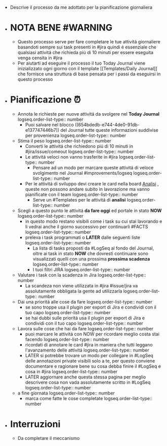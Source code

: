 - Descrive il processo da me adottato per la pianificazione giornaliera
- # NOTA BENE #WARNING
	- Questo processo serve per fare completare le tue attivitá giornaliere basandoti sempre sui task presenti in #jira quindi é essenziale che qualsiasi attivitá che richieda piú di 10 minuti per essere eseguita venga censita in #jira
	- Per aiutarti ad eseguire il processo il tuo Today Journal viene inizializzato ogni giorno con il template [[Templates/Daily Journal]] che fornisce una struttura di base pensata per i passi da eseguirsi in questo processo
- # Pianificazione ⏰
	- Annota le richieste per nuove attivitá da svolgere nel **Today Journal**
	  logseq.order-list-type:: number
		- Puoi salvare nel blocco ((654bdedb-e744-4de0-91db-e137747446b7)) del Journal tutte queste informazioni suddivise per provenienza
		  logseq.order-list-type:: number
	- Stima il peso
	  logseq.order-list-type:: number
		- Converti le attivitá che richiedono piú di 10 minuti in #jira/issue/comeout
		  logseq.order-list-type:: number
		- Le attivitá veloci non vanno trasferite in #jira
		  logseq.order-list-type:: number
			- Pensare ad un modo per marcare queste attivitá di veloce svolgimento nel Journal #improvements/logseq
			  logseq.order-list-type:: number
		- Per le attivitá di sviluppo devi creare le card nella board [Analisi](https://gsped.atlassian.net/jira/software/projects/AN/boards/37) , queste non possono andare subito in lavorazione ma vanno pianificate con il team
		  logseq.order-list-type:: number
			- Serve un #Templates per le attivitá di **analisi**
			  logseq.order-list-type:: number
	- Scegli a questo punto le attivitá **da fare oggi** ed portale in stato **NOW**
	  logseq.order-list-type:: number
		- in questo modo restano visibili come i task su cui stai lavorando e li vedrai anche il giorno successivo per continuarli #FACTS
		  logseq.order-list-type:: number
		- preleva i task programmati o **LATER** dalle seguenti liste
		  logseq.order-list-type:: number
			- La lista di tasks proposti da #LogSeq al fondo del Journal, oltre ai task in stato **NOW** che dovresti continuare sono visualizzati quelli con una prossima **prossima scadenza**
			  logseq.order-list-type:: number
			- I tuoi filtri JIRA
			  logseq.order-list-type:: number
	- Valutare i task con la scadenza in Jira
	  logseq.order-list-type:: number
		- La scandeza non viene utilizzata in #jira #issue/jira va assolutamente obbligata la gente ad utilizzarla
		  logseq.order-list-type:: number
	- Dai una prioritá alle cose da fare
	  logseq.order-list-type:: number
		- se sono troppe usa il plugin per export di Jira e condividi con il tuo capo
		  logseq.order-list-type:: number
		- se hai dubbi sulle prioritá usa il plugin per export di Jira e condividi con il tuo capo
		  logseq.order-list-type:: number
	- Lavora sulle cose che hai da fare
	  logseq.order-list-type:: number
		- puoi marcare le attivitá con NOW per ricordare meglio costa stai facendo
		  logseq.order-list-type:: number
		- ricordati di annotare le card #jira in maniera che tutti leggano l'avanzamento delle attivitá
		  logseq.order-list-type:: number
		- LATER si potrebbe trovare un modo per collegare in #LogSeq delle annotazioni private visibili solo a te, per questo conviene documentare e ragionare bene su cosa debba finire il #LogSeq e cosa in #jira
		  logseq.order-list-type:: number
		- LATER aggiornare anche questa stessa pagina per meglio descrivere cosa non vada assolutamente scritto in #LogSeq
		  logseq.order-list-type:: number
	- a fine giornata
	  logseq.order-list-type:: number
		- marca come fatte le cose completate
		  logseq.order-list-type:: number
- # Interruzioni
	- Da completare il meccanismo
